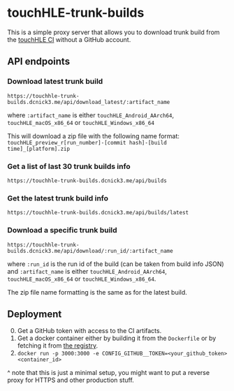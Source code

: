 # touchHLE-trunk-builds

This is a simple proxy server that allows you to download trunk build from
the [touchHLE CI](https://github.com/touchHLE/touchHLE/actions?query=branch%3Atrunk) without a GitHub account.

## API endpoints

### Download latest trunk build

`https://touchhle-trunk-builds.dcnick3.me/api/download_latest/:artifact_name`

where `:artifact_name` is either `touchHLE_Android_AArch64`, `touchHLE_macOS_x86_64` or `touchHLE_Windows_x86_64`

This will download a zip file with the following name format:
`touchHLE_preview_r[run_number]-[commit hash]-[build time]_[platform].zip`

### Get a list of last 30 trunk builds info

`https://touchhle-trunk-builds.dcnick3.me/api/builds`

### Get the latest trunk build info

`https://touchhle-trunk-builds.dcnick3.me/api/builds/latest`

### Download a specific trunk build

`https://touchhle-trunk-builds.dcnick3.me/api/download/:run_id/:artifact_name`

where `:run_id` is the run id of the build (can be taken from build info JSON) and `:artifact_name` is either
`touchHLE_Android_AArch64`, `touchHLE_macOS_x86_64` or `touchHLE_Windows_x86_64`.

The zip file name formatting is the same as for the latest build.

## Deployment

0. Get a GitHub token with access to the CI artifacts.
1. Get a docker container either by building it from the `Dockerfile` or by fetching it
   from [the registry](https://github.com/DCNick3/touchHLE-trunk-builds/pkgs/container/touchhle-trunk-builds).
2. `docker run -p 3000:3000 -e CONFIG_GITHUB__TOKEN=<your_github_token> <container_id>`

^ note that this is just a minimal setup, you might want to put a reverse proxy for HTTPS and other production stuff.
